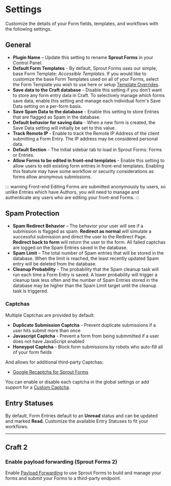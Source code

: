 # Settings

Customize the details of your Form fields, templates, and workflows with the following settings.

## General

- **Plugin Name** – Update this setting to rename **Sprout Forms** in your Control Panel.  
- **Default Form Templates** - By default, Sprout Forms uses our simple, base Form Template: _Accessible Templates_. If you would like to customize the base Form Templates used on all of your Forms, select the Form Template you wish to use here or setup [Template Overrides](./template-overrides.md).
- **Save data to the Craft database** - Disable this setting if you don't want to store any form entry data in Craft. To selectively manage which forms save data, enable this setting and manage each individual form's Save Data setting on a per-form basis.
- **Save Spam Data to the database** - Enable this setting to store Entries that are flagged as Spam in the database.
- **Default behavior for saving data** - When a new form is created, the Save Data setting will initially be set to this value.
- **Track Remote IP** - Enable to track the Remote IP Address of the client submitting a Form Entry. The IP address may be considered personal data.
- **Default Section** - The initial sidebar tab to load in Sprout Forms: Forms or Entries.
- **Allow Forms to be edited in front-end templates** - Enable this setting to allow users to edit existing form entries in front-end templates. Enabling this feature may have some workflow or security considerations as forms allow anonymous submissions.

::: warning Front-end Editing
Forms are submitted anonymously by users, so unlike Entries which have Authors, you will need to manage and authenticate any users who are editing your front-end Forms.
:::


## Spam Protection

- **Spam Redirect Behavior** – The behavior your user will see if a submission is flagged as spam. **Redirect as normal** will simulate a successful submission and direct the user to the Redirect Page. **Redirect back to form** will return the user to the form. All failed captchas are logged on the Spam Entries saved in the database.
- **Spam Limit** – The total number of Spam entries that will be stored in the database. When the limit is reached, the least recently updated Spam entry will be deleted from the database.
- **Cleanup Probability** - The probability that the Spam cleanup task will run each time a Form Entry is saved. A lower probability will trigger a cleanup task less often and the number of Spam Entries stored in the database may be higher than the Spam Limit target until the cleanup task is triggered.  

### Captchas

Multiple Captchas are provided by default:

- **Duplicate Submission Captcha** - Prevent duplicate submissions if a user hits submit more than once
- **Javascript Captcha** - Prevent a form from being submmitted if a user does not have JavaScript enabled
- **Honeypot Captcha** - Block form submissions by robots who auto-fill all of your form fields

And allows for additional third-party Captchas:

- [Google Recaptcha for Sprout Forms](https://github.com/barrelstrength/craft-sprout-forms-google-recaptcha)

You can enable or disable each captcha in the global settings or add support for a [Custom Captcha](./custom-captchas.md).

## Entry Statuses

By default, Form Entries default to an **Unread** status and can be updated and marked **Read**. Customize the available Entry Statuses to fit your workflows.

----

## Craft 2

### Enable payload forwarding (Sprout Forms 2)

Enable [Payload Forwarding](./payload-forwarding.md) to use Sprout Forms to build and manage your forms and submit your Forms to a third-party endpoint.